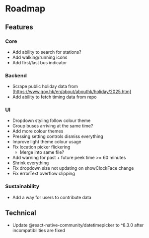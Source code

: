 # Roadmap

## Features
### Core
- Add ability to search for stations?
- Add walking/running icons
- Add first/last bus indicator
### Backend
- Scrape public holiday data from [https://www.gov.hk/en/about/abouthk/holiday/2025.htm]
- Add ability to fetch timing data from repo
### UI
- Dropdown styling follow colour theme
- Group buses arriving at the same time?
- Add more colour themes
- Pressing setting controls dismiss everything
- Improve light theme colour usage
- Fix location picker flickering
  - Merge into same file?
- Add warning for past + future peek time >= 60 minutes
- Shrink everything
- Fix dropdown size not updating on showClockFace change
- Fix errorText overflow clipping
### Sustainability
- Add a way for users to contribute data

## Technical
- Update @react-native-community/datetimepicker to ^8.3.0 after incompatibilities are fixed